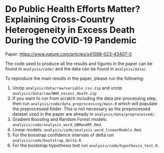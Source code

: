 # Do Public Health Efforts Matter? Explaining Cross-Country Heterogeneity in Excess Death During the COVID-19 Pandemic

Paper: https://www.nature.com/articles/s41598-023-43407-0

The code used to produce all the results and figures in the paper can be found in `analysis/code/` and the data can be found in `analysis/data/`. 

To reproduce the main results in the paper, please run the following:
1. Unzip `analysis/data/raw/variable_csv.zip` and unzip `analysis/data/raw/WHO_excess_death.zip`
2. If you want to run from scratch including the data pre-processing step, then run `analysis/code/data_preprocessing/main.R` which will populate the preprocessed folder. This is not necessary as the preprocessed dataset used in the paper are already in `analysis/data/preprocessed/`.
3. Gradient Boosting and Random Forest models: `analysis/code/analysis_word_GBMandRF.Rmd`. 
4. Linear models: `analysis/code/analysis_word_linearModels.Rmd`. 
5. For the boostrap confidence intervals of delta run `analysis/code/bootstrap_delta.R`.
6. For the bootstrap hypothesis test run `analysis/code/hypothesis_test.R`.

